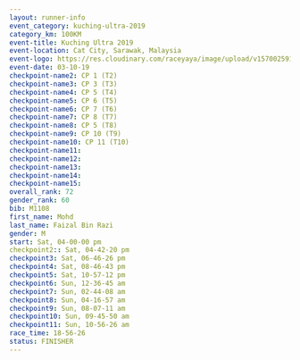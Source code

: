 ```yaml
---
layout: runner-info 
event_category: kuching-ultra-2019 
category_km: 100KM 
event-title: Kuching Ultra 2019
event-location: Cat City, Sarawak, Malaysia 
event-logo: https://res.cloudinary.com/raceyaya/image/upload/v1570025915/logo/kuching_ultra_jsvtue.jpg 
event-date: 03-10-19 
checkpoint-name2: CP 1 (T2) 
checkpoint-name3: CP 3 (T3) 
checkpoint-name4: CP 5 (T4) 
checkpoint-name5: CP 6 (T5) 
checkpoint-name6: CP 7 (T6) 
checkpoint-name7: CP 8 (T7) 
checkpoint-name8: CP 5 (T8) 
checkpoint-name9: CP 10 (T9) 
checkpoint-name10: CP 11 (T10) 
checkpoint-name11:  
checkpoint-name12: 
checkpoint-name13: 
checkpoint-name14: 
checkpoint-name15: 
overall_rank: 72
gender_rank: 60
bib: M1108
first_name: Mohd
last_name: Faizal Bin Razi
gender: M
start: Sat, 04-00-00 pm
checkpoint2:: Sat, 04-42-20 pm
checkpoint3: Sat, 06-46-26 pm
checkpoint4: Sat, 08-46-43 pm
checkpoint5: Sat, 10-57-12 pm
checkpoint6: Sun, 12-36-45 am
checkpoint7: Sun, 02-44-08 am
checkpoint8: Sun, 04-16-57 am
checkpoint9: Sun, 08-07-11 am
checkpoint10: Sun, 09-45-50 am
checkpoint11: Sun, 10-56-26 am
race_time: 18-56-26
status: FINISHER
---
```


